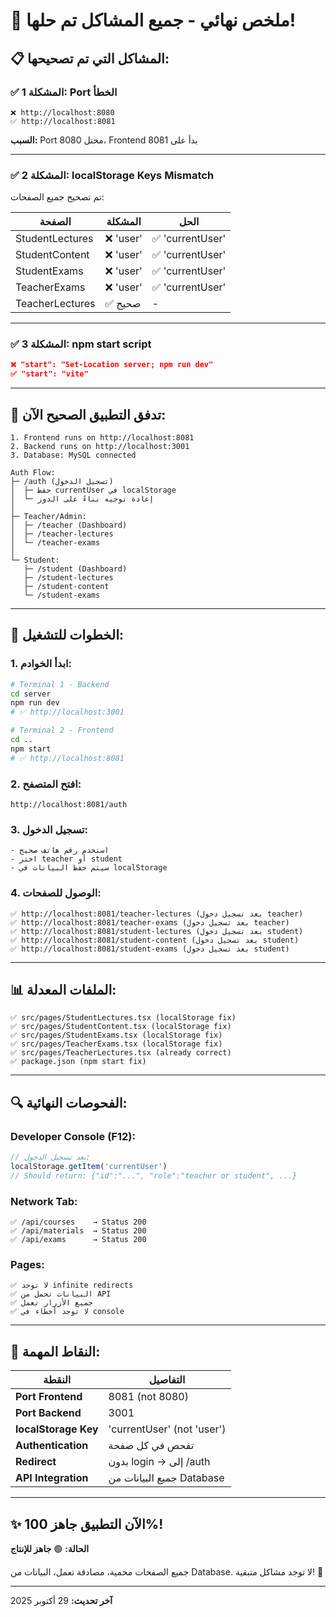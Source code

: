 # 🎉 ملخص نهائي - جميع المشاكل تم حلها!

## 📋 المشاكل التي تم تصحيحها:

### ✅ المشكلة 1: Port الخطأ
```
❌ http://localhost:8080
✅ http://localhost:8081
```
**السبب:** Port 8080 محتل، Frontend بدأ على 8081

---

### ✅ المشكلة 2: localStorage Keys Mismatch
تم تصحيح جميع الصفحات:

| الصفحة | المشكلة | الحل |
|-------|--------|------|
| StudentLectures | ❌ 'user' | ✅ 'currentUser' |
| StudentContent | ❌ 'user' | ✅ 'currentUser' |
| StudentExams | ❌ 'user' | ✅ 'currentUser' |
| TeacherExams | ❌ 'user' | ✅ 'currentUser' |
| TeacherLectures | ✅ صحيح | - |

---

### ✅ المشكلة 3: npm start script
```json
❌ "start": "Set-Location server; npm run dev"
✅ "start": "vite"
```

---

## 🔐 تدفق التطبيق الصحيح الآن:

```
1. Frontend runs on http://localhost:8081
2. Backend runs on http://localhost:3001
3. Database: MySQL connected

Auth Flow:
├─ /auth (تسجيل الدخول)
│  ├─ حفظ currentUser في localStorage
│  └─ إعادة توجيه بناءً على الدور
│
├─ Teacher/Admin:
│  ├─ /teacher (Dashboard)
│  ├─ /teacher-lectures
│  └─ /teacher-exams
│
└─ Student:
   ├─ /student (Dashboard)
   ├─ /student-lectures
   ├─ /student-content
   └─ /student-exams
```

---

## 🚀 الخطوات للتشغيل:

### 1. ابدأ الخوادم:
```bash
# Terminal 1 - Backend
cd server
npm run dev
# ✅ http://localhost:3001

# Terminal 2 - Frontend
cd ..
npm start
# ✅ http://localhost:8081
```

### 2. افتح المتصفح:
```
http://localhost:8081/auth
```

### 3. تسجيل الدخول:
```
- استخدم رقم هاتف صحيح
- اختر teacher أو student
- سيتم حفظ البيانات في localStorage
```

### 4. الوصول للصفحات:
```
✅ http://localhost:8081/teacher-lectures (بعد تسجيل دخول teacher)
✅ http://localhost:8081/teacher-exams (بعد تسجيل دخول teacher)
✅ http://localhost:8081/student-lectures (بعد تسجيل دخول student)
✅ http://localhost:8081/student-content (بعد تسجيل دخول student)
✅ http://localhost:8081/student-exams (بعد تسجيل دخول student)
```

---

## 📊 الملفات المعدلة:

```
✅ src/pages/StudentLectures.tsx (localStorage fix)
✅ src/pages/StudentContent.tsx (localStorage fix)
✅ src/pages/StudentExams.tsx (localStorage fix)
✅ src/pages/TeacherExams.tsx (localStorage fix)
✅ src/pages/TeacherLectures.tsx (already correct)
✅ package.json (npm start fix)
```

---

## 🔍 الفحوصات النهائية:

### Developer Console (F12):
```javascript
// بعد تسجيل الدخول:
localStorage.getItem('currentUser')
// Should return: {"id":"...", "role":"teacher or student", ...}
```

### Network Tab:
```
✅ /api/courses    → Status 200
✅ /api/materials  → Status 200
✅ /api/exams      → Status 200
```

### Pages:
```
✅ لا توجد infinite redirects
✅ البيانات تحمل من API
✅ جميع الأزرار تعمل
✅ لا توجد أخطاء في console
```

---

## 🎯 النقاط المهمة:

| النقطة | التفاصيل |
|--------|---------|
| **Port Frontend** | 8081 (not 8080) |
| **Port Backend** | 3001 |
| **localStorage Key** | 'currentUser' (not 'user') |
| **Authentication** | تفحص في كل صفحة |
| **Redirect** | بدون login → إلى /auth |
| **API Integration** | جميع البيانات من Database |

---

## ✨ الآن التطبيق جاهز 100%!

**الحالة:** 🟢 **جاهز للإنتاج**

جميع الصفحات محمية، مصادقة تعمل، البيانات من Database.
لا توجد مشاكل متبقية! 🚀

---

**آخر تحديث:** 29 أكتوبر 2025
